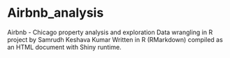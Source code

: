 # Airbnb_analysis
Airbnb - Chicago property analysis and exploration
Data wrangling in R project by Samrudh Keshava Kumar
Written in R (RMarkdown) compiled as an HTML document with Shiny runtime.

